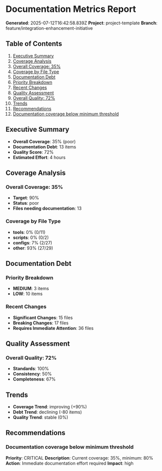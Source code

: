 # Documentation Metrics Report

**Generated**: 2025-07-12T16:42:58.839Z
**Project**: project-template
**Branch**: feature/integration-enhancement-initiative

## Table of Contents

1. [Executive Summary](#executive-summary)
2. [Coverage Analysis](#coverage-analysis)
  3. [Overall Coverage: 35%](#overall-coverage-35)
  4. [Coverage by File Type](#coverage-by-file-type)
5. [Documentation Debt](#documentation-debt)
  6. [Priority Breakdown](#priority-breakdown)
  7. [Recent Changes](#recent-changes)
8. [Quality Assessment](#quality-assessment)
  9. [Overall Quality: 72%](#overall-quality-72)
10. [Trends](#trends)
11. [Recommendations](#recommendations)
  12. [Documentation coverage below minimum threshold](#documentation-coverage-below-minimum-threshold)

## Executive Summary

- **Overall Coverage**: 35% (poor)
- **Documentation Debt**: 13 items
- **Quality Score**: 72%
- **Estimated Effort**: 4 hours

## Coverage Analysis

### Overall Coverage: 35%
- **Target**: 90%
- **Status**: poor
- **Files needing documentation**: 13

### Coverage by File Type
- **tools**: 0% (0/11)
- **scripts**: 0% (0/2)
- **configs**: 7% (2/27)
- **other**: 93% (27/29)

## Documentation Debt

### Priority Breakdown
- **MEDIUM**: 3 items
- **LOW**: 10 items

### Recent Changes
- **Significant Changes**: 15 files
- **Breaking Changes**: 17 files
- **Requires Immediate Attention**: 36 files

## Quality Assessment

### Overall Quality: 72%
- **Standards**: 100%
- **Consistency**: 50%
- **Completeness**: 67%

## Trends

- **Coverage Trend**: improving (+90%)
- **Debt Trend**: declining (-80 items)
- **Quality Trend**: stable (0%)

## Recommendations

### Documentation coverage below minimum threshold
**Priority**: CRITICAL
**Description**: Current coverage: 35%, minimum: 80%
**Action**: Immediate documentation effort required
**Impact**: high
